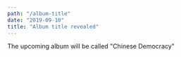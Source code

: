 ```yaml
---
path: "/album-title"
date: "2019-09-10"
title: "Album title revealed"
---
```


The upcoming album will be called "Chinese Democracy"
